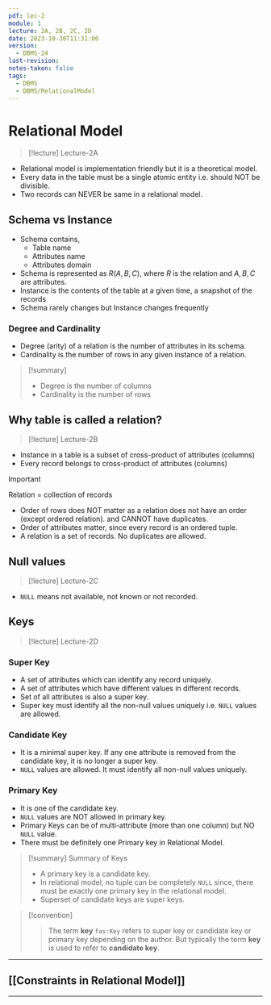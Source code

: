 ```yaml
---
pdf: lec-2
module: 1
lecture: 2A, 2B, 2C, 2D
date: 2023-10-30T11:31:00
version:
  - DBMS-24
last-revision: 
notes-taken: false
tags:
  - DBMS
  - DBMS/RelationalModel
---
```

# Relational Model
> [!lecture] Lecture-2A

- Relational model is implementation friendly but it is a theoretical model.
- Every data in the table must be a single atomic entity i.e. should NOT be divisible.
- Two records can NEVER be same in a relational model.

## Schema vs Instance
- Schema contains,
	- Table name
	- Attributes name
	- Attributes domain
- Schema is represented as $R(A, B, C)$, where $R$ is the relation and $A, B, C$ are attributes.
- Instance is the contents of the table at a given time, a snapshot of the records
- Schema rarely changes but Instance changes frequently

### Degree and Cardinality
- Degree (arity) of a relation is the number of attributes in its schema.
- Cardinality is the number of rows in any given instance of a relation.

> [!summary] 
> - Degree is the number of columns 
> - Cardinality is the number of rows


## Why table is called a relation?
> [!lecture] Lecture-2B

- Instance in a table is a subset of cross-product of attributes (columns)
- Every record belongs to cross-product of attributes (columns)

> [!important] 
> Relation = collection of records

- Order of rows does NOT matter as a relation does not have an order (except ordered relation). and CANNOT have duplicates.
- Order of attributes matter, since every record is an ordered tuple.
- A relation is a set of records. No duplicates are allowed.

## Null values
> [!lecture] Lecture-2C

- `NULL` means not available, not known or not recorded.

## Keys
> [!lecture] Lecture-2D

### Super Key
- A set of attributes which can identify any record uniquely.
- A set of attributes which have different values in different records.
- Set of all attributes is also a super key.
- Super key must identify all the non-null values uniquely i.e. `NULL` values are allowed.

### Candidate Key
- It is a minimal super key. If any one attribute is removed from the candidate key, it is no longer a super key.
- `NULL` values are allowed. It must identify all non-null values uniquely.


### Primary Key
- It is one of the candidate key.
- `NULL` values are NOT allowed in primary key.
- Primary Keys can be of multi-attribute (more than one column) but NO `NULL` value.
- There must be definitely one Primary key in Relational Model.

> [!summary] Summary of Keys
> - A primary key is a candidate key.
> - In relational model, no tuple can be completely `NULL` since, there must be exactly one primary key in the relational model.
> - Superset of candidate keys are super keys.


> [!convention] 
>> The term **key** `fas:Key` refers to super key or candidate key or primary key depending on the author. But typically the term **key** is used to refer to **candidate key**.

---
## [[Constraints in Relational Model]]



----